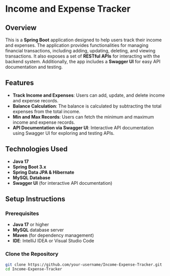 # Income and Expense Tracker

## Overview

This is a **Spring Boot** application designed to help users track their income and expenses. The application provides functionalities for managing financial transactions, including adding, updating, deleting, and viewing transactions. It also exposes a set of **RESTful APIs** for interacting with the backend system. Additionally, the app includes a **Swagger UI** for easy API documentation and testing.

## Features

- **Track Income and Expenses**: Users can add, update, and delete income and expense records.
- **Balance Calculation**: The balance is calculated by subtracting the total expenses from the total income.
- **Min and Max Records**: Users can fetch the minimum and maximum income and expense records.
- **API Documentation via Swagger UI**: Interactive API documentation using Swagger UI for exploring and testing APIs.

## Technologies Used

- **Java 17**
- **Spring Boot 3.x**
- **Spring Data JPA & Hibernate**
- **MySQL Database**
- **Swagger UI** (for interactive API documentation)

## Setup Instructions

### Prerequisites

- **Java 17** or higher
- **MySQL** database server
- **Maven** (for dependency management)
- **IDE**: IntelliJ IDEA or Visual Studio Code

### Clone the Repository

```bash
git clone https://github.com/your-username/Income-Expense-Tracker.git
cd Income-Expense-Tracker
